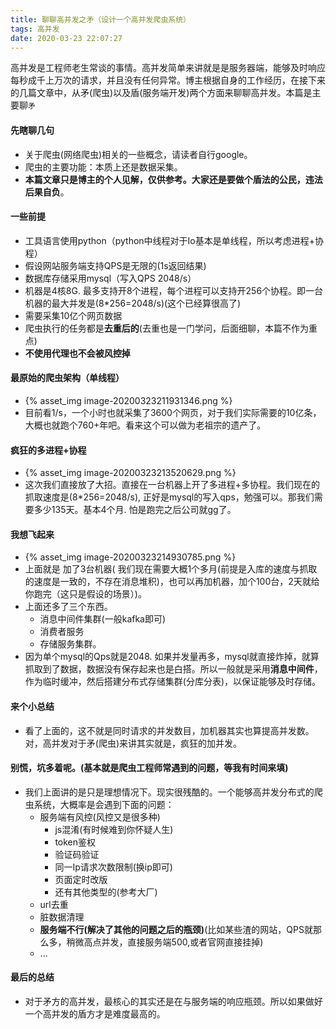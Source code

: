 ```yaml
---
title: 聊聊高并发之矛（设计一个高并发爬虫系统）
tags: 高并发
date: 2020-03-23 22:07:27
---
```



高并发是工程师老生常谈的事情。高并发简单来讲就是是服务器端，能够及时响应每秒成千上万次的请求，并且没有任何异常。博主根据自身的工作经历，在接下来的几篇文章中，从矛(爬虫)以及盾(服务端开发)两个方面来聊聊高并发。本篇是主要聊`矛`

<!-- more -->

#### 先瞎聊几句
- 关于爬虫(网络爬虫)相关的一些概念，请读者自行google。
- 爬虫的主要功能：本质上还是数据采集。
- **本篇文章只是博主的个人见解，仅供参考。大家还是要做个盾法的公民，违法后果自负**。

#### 一些前提
- 工具语言使用python（python中线程对于Io基本是单线程，所以考虑进程+协程）
- 假设网站服务端支持QPS是无限的(1s返回结果)
- 数据库存储采用mysql（写入QPS 2048/s）
- 机器是4核8G. 最多支持开8个进程，每个进程可以支持开256个协程。即一台机器的最大并发是(8*256=2048/s)(这个已经算很高了)
- 需要采集10亿个网页数据
- 爬虫执行的任务都是**去重后的**(去重也是一门学问，后面细聊，本篇不作为重点)
- **不使用代理也不会被风控掉**
#### 最原始的爬虫架构（单线程）
- {% asset_img image-20200323211931346.png %}
- 目前看1/s，一个小时也就采集了3600个网页，对于我们实际需要的10亿条，大概也就跑个760+年吧。看来这个可以做为老祖宗的遗产了。

#### 疯狂的多进程+协程
- {% asset_img image-20200323213520629.png %}
- 这次我们直接放了大招。直接在一台机器上开了多进程+多协程。我们现在的抓取速度是(8*256=2048/s), 正好是mysql的写入qps，勉强可以。那我们需要多少135天。基本4个月. 怕是跑完之后公司就gg了。

#### 我想飞起来
- {% asset_img image-20200323214930785.png %}
- 上面就是 加了3台机器( 我们现在需要大概1个多月(前提是入库的速度与抓取的速度是一致的，不存在消息堆积)，也可以再加机器，加个100台，2天就给你跑完（这只是假设的场景）)。
- 上面还多了三个东西。
	- 消息中间件集群(一般kafka即可)
	- 消费者服务
	- 存储服务集群。
- 因为单个mysql的Qps就是2048. 如果并发量再多，mysql就直接炸掉，就算抓取到了数据，数据没有保存起来也是白搭。所以一般就是采用**消息中间件**，作为临时缓冲，然后搭建分布式存储集群(分库分表)，以保证能够及时存储。

#### 来个小总结
- 看了上面的，这不就是同时请求的并发数目，加机器其实也算提高并发数。对，高并发对于矛(爬虫)来讲其实就是，疯狂的加并发。

#### 别慌，坑多着呢。(基本就是爬虫工程师常遇到的问题，等我有时间来填)
- 我们上面讲的是只是理想情况下。现实很残酷的。一个能够高并发分布式的爬虫系统，大概率是会遇到下面的问题：
	- 服务端有风控(风控又是很多种)
		- js混淆(有时候难到你怀疑人生)
		- token鉴权
		- 验证码验证
		- 同一Ip请求次数限制(换ip即可)
		- 页面定时改版
		- 还有其他类型的(参考大厂)
	- url去重
	- 脏数据清理
	- **服务端不行(解决了其他的问题之后的瓶颈)**(比如某些渣的网站，QPS就那么多，稍微高点并发，直接服务端500,或者官网直接挂掉)
	- ...

#### 最后的总结
- 对于矛方的高并发，最核心的其实还是在与服务端的响应瓶颈。所以如果做好一个高并发的盾方才是难度最高的。